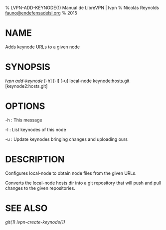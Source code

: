% LVPN-ADD-KEYNODE(1) Manual de LibreVPN | lvpn
% Nicolás Reynolds <fauno@endefensadelsl.org>
% 2015

# NAME

Adds keynode URLs to a given node


# SYNOPSIS

_lvpn add-keynode_ [-h] [-l] [-u] local-node keynode:hosts.git [keynode2:hosts.git]


# OPTIONS

-h
:    This message

-l
:    List keynodes of this node

-u
:    Update keynodes bringing changes and uploading ours


# DESCRIPTION

Configures local-node to obtain node files from the given URLs.

Converts the local-node hosts dir into a git repository that will push
and pull changes to the given repositories.


# SEE ALSO

_git(1)_ _lvpn-create-keynode(1)_
